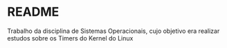 # README
Trabalho da disciplina de Sistemas Operacionais, cujo objetivo era realizar estudos sobre os Timers do Kernel do Linux
